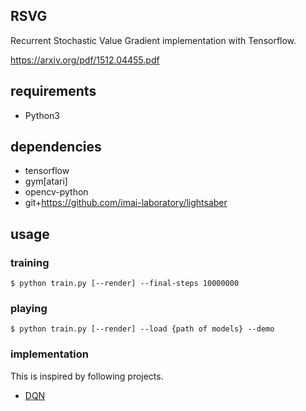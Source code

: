 ## RSVG
Recurrent Stochastic Value Gradient implementation with Tensorflow.

https://arxiv.org/pdf/1512.04455.pdf

## requirements
- Python3

## dependencies
- tensorflow
- gym[atari]
- opencv-python
- git+https://github.com/imai-laboratory/lightsaber

## usage
### training
```
$ python train.py [--render] --final-steps 10000000
```

### playing
```
$ python train.py [--render] --load {path of models} --demo
```

### implementation
This is inspired by following projects.

- [DQN](https://github.com/imai-laboratory/dqn)
